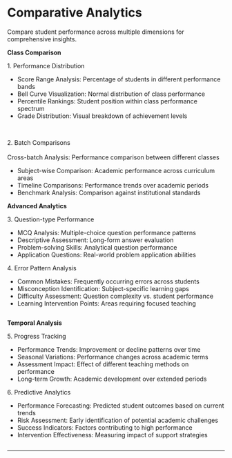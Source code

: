 # Comparative Analytics

Compare student performance across multiple dimensions for comprehensive insights.

**Class Comparison**

1\. Performance Distribution

* Score Range Analysis: Percentage of students in different performance bands
* Bell Curve Visualization: Normal distribution of class performance
* Percentile Rankings: Student position within class performance spectrum
* Grade Distribution: Visual breakdown of achievement levels



<figure><img src="../../.gitbook/assets/Screenshot 2025-08-21 at 10.17.36 PM.png" alt=""><figcaption></figcaption></figure>

\
2\. Batch Comparisons\
\
Cross-batch Analysis: Performance comparison between different classes

* Subject-wise Comparison: Academic performance across curriculum areas
* Timeline Comparisons: Performance trends over academic periods
* Benchmark Analysis: Comparison against institutional standards

**Advanced Analytics**

3\. Question-type Performance

* MCQ Analysis: Multiple-choice question performance patterns
* Descriptive Assessment: Long-form answer evaluation
* Problem-solving Skills: Analytical question performance
* Application Questions: Real-world problem application abilities

4\. Error Pattern Analysis

* Common Mistakes: Frequently occurring errors across students
* Misconception Identification: Subject-specific learning gaps
* Difficulty Assessment: Question complexity vs. student performance
* Learning Intervention Points: Areas requiring focused teaching

<figure><img src="../../.gitbook/assets/Screenshot 2025-08-21 at 10.18.26 PM.png" alt=""><figcaption></figcaption></figure>

**Temporal Analysis**

5\. Progress Tracking

* Performance Trends: Improvement or decline patterns over time
* Seasonal Variations: Performance changes across academic terms
* Assessment Impact: Effect of different teaching methods on performance
* Long-term Growth: Academic development over extended periods

6\. Predictive Analytics

* Performance Forecasting: Predicted student outcomes based on current trends
* Risk Assessment: Early identification of potential academic challenges
* Success Indicators: Factors contributing to high performance
* Intervention Effectiveness: Measuring impact of support strategies

<figure><img src="../../.gitbook/assets/Screenshot 2025-08-21 at 10.19.01 PM.png" alt=""><figcaption></figcaption></figure>

***

